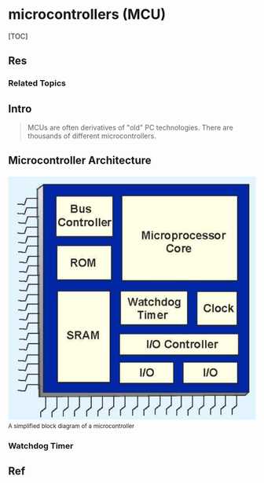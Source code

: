 # microcontrollers (MCU)

[TOC]



## Res
### Related Topics



## Intro
> MCUs are often derivatives of "old" PC technologies.
> There are thousands of different microcontrollers.



## Microcontroller Architecture
![](../../../../../../../Assets/Pics/Screenshot%202023-06-24%20at%203.55.11%20PM.png)
<small>A simplified block diagram of a microcontroller</small>


### Watchdog Timer



## Ref
[All about CPUs: Microprocessor, Microcontroller and Single Board Computer]: https://www.seeedstudio.com/blog/2020/10/27/all-about-cpus-microprocessor-microcontroller-and-single-board-computer/

